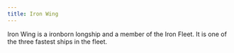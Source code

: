```yaml
---
title: Iron Wing
---
```


Iron Wing is a ironborn longship and a member of the Iron Fleet. It is one of the three fastest ships in the fleet.


